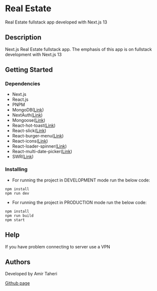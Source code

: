 # Real Estate

Real Estate fullstack app developed with Next.js 13

## Description

Next.js Real Estate fullstack app. The emphasis of this app is on fullstack development with Next.js 13

## Getting Started

### Dependencies

- Next.js
- React.js
- PNPM
- MongoDB([Link](https://www.mongodb.com/))
- NextAuth([Link](https://next-auth.js.org/))
- Mongoose([Link](https://mongoosejs.com/))
- React-hot-toast([Link](https://react-hot-toast.com/))
- React-slick([Link](https://react-slick.neostack.com/))
- React-burger-menu([Link](https://www.npmjs.com/package/react-burger-menu))
- React-icons([Link](https://react-icons.github.io/react-icons/))
- React-loader-spinner([Link](https://mhnpd.github.io/react-loader-spinner/docs/intro))
- React-multi-date-picker([Link](https://shahabyazdi.github.io/react-multi-date-picker/))
- SWR([Link](https://swr.vercel.app/docs/with-nextjs))

### Installing

- For running the project in DEVELOPMENT mode run the below code:

```
npm install
npm run dev
```

- For running the project in PRODUCTION mode run the below code:

```
npm install
npm run build
npm start
```

## Help

If you have problem connecting to server use a VPN

## Authors

Developed by Amir Taheri

[Github page](https://github.com/Amir-Taheri-Web)
